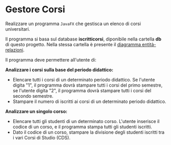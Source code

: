 # Gestore Corsi

Realizzare un programma `JavaFX` che gestisca un elenco di corsi universitari.

Il programma si basa sul database **iscritticorsi**, diponibile nella cartella **db** di questo progetto. Nella stessa cartella è presente il [diagramma entità-relazioni](db/iscritticorsi/diagrammaER.PNG).

Il programma deve permettere all'utente di:

**Analizzare i corsi sulla base del periodo didattico:**
- Elencare tutti i corsi di un determinato periodo didattico. Se l'utente digita "1", il programma dovrà stampare tutti i corsi del primo semestre, se l'utente digita "2", il programma dovrà stampare tutti i corsi del secondo semestre.
- Stampare il numero di iscritti ai corsi di un determinato periodo didattico.

**Analizzare un singolo corso:**
- Elencare tutti gli studenti di un determinato corso. L'utente inserisce il codice di un corso, e il programma stampa tutti gli studenti iscritti.
- Dato il codice di un corso, stampare la divisione degli studenti iscritti tra i vari Corsi di Studio (CDS).